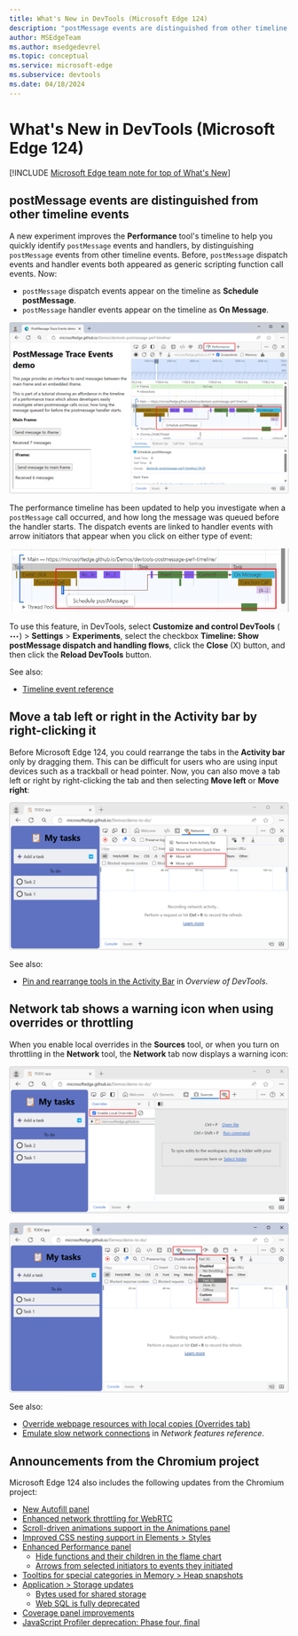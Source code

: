```yaml
---
title: What's New in DevTools (Microsoft Edge 124)
description: "postMessage events are distinguished from other timeline events. Move a tab left or right in the Activity bar by right-clicking it. Network tab shows a warning icon when using overrides or throttling. And more."
author: MSEdgeTeam
ms.author: msedgedevrel
ms.topic: conceptual
ms.service: microsoft-edge
ms.subservice: devtools
ms.date: 04/18/2024
---
```

# What's New in DevTools (Microsoft Edge 124)

[!INCLUDE [Microsoft Edge team note for top of What's New](../../includes/edge-whats-new-note.md)]


<!-- ====================================================================== -->
## postMessage events are distinguished from other timeline events

<!-- Subtitle: Easily investigate performance issues related to post messages across various threads in applications.  -->

A new experiment improves the **Performance** tool's timeline to help you quickly identify `postMessage` events and handlers, by distinguishing `postMessage` events from other timeline events.  Before, `postMessage` dispatch events and handler events both appeared as generic scripting function call events.  Now:
* `postMessage` dispatch events appear on the timeline as **Schedule postMessage**.
* `postMessage` handler events appear on the timeline as **On Message**.

!["Schedule postMessage" events and "On Message" events in the Performance tool](./devtools-124-images/post-message-events.png)

The performance timeline has been updated to help you investigate when a `postMessage` call occurred, and how long the message was queued before the handler starts.  The dispatch events are linked to handler events with arrow initiators that appear when you click on either type of event:

![Arrows linking dispatch events to handler events](./devtools-124-images/post-message-events-arrows.png)

To use this feature, in DevTools, select **Customize and control DevTools** (![the Customize and control DevTools icon](./devtools-124-images/customize-and-control-devtools-icon.png)) > **Settings** > **Experiments**, select the checkbox **Timeline: Show postMessage dispatch and handling flows**, click the **Close** (X) button, and then click the **Reload DevTools** button.

See also:
* [Timeline event reference](/microsoft-edge/devtools-guide-chromium/evaluate-performance/performance-reference)


<!-- ====================================================================== -->
## Move a tab left or right in the Activity bar by right-clicking it

<!-- Subtitle: Move the tabs in the Activity bar left or right by using the tab's context menu. -->

Before Microsoft Edge 124, you could rearrange the tabs in the **Activity bar** only by dragging them.  This can be difficult for users who are using input devices such as a trackball or head pointer.  Now, you can also move a tab left or right by right-clicking the tab and then selecting **Move left** or **Move right**:

![The context menu from right-clicking a tool's tab on the Activity bar](./devtools-124-images/rearrange-tab.png)

See also:
* [Pin and rearrange tools in the Activity Bar](/microsoft-edge/devtools-guide-chromium/overview#pin-and-rearrange-tools-in-the-activity-bar) in _Overview of DevTools_.

<!-- todo: update png https://learn.microsoft.com/en-us/microsoft-edge/devtools-guide-chromium/about-tools-images/move-from-quickview-to-activitybar.png in section https://learn.microsoft.com/en-us/microsoft-edge/devtools-guide-chromium/about-tools#activity-bar-tools-vs-quick-view-tools -->

<!-- todo: in section https://learn.microsoft.com/en-us/microsoft-edge/devtools-guide-chromium/overview#pin-and-rearrange-tools-in-the-activity-bar state how to rearrange tool tabs within a toolbar -->

<!-- todo: update right-click menu in png https://learn.microsoft.com/en-us/microsoft-edge/devtools-guide-chromium/overview-images/remove-tool.png in section https://learn.microsoft.com/en-us/microsoft-edge/devtools-guide-chromium/overview#pin-and-rearrange-tools-in-the-activity-bar -->


<!-- ====================================================================== -->
## Network tab shows a warning icon when using overrides or throttling

<!-- Subtitle: Previously, this only worked in DevTools' legacy UI, but it's been fixed to work in the new UI now. -->

When you enable local overrides in the **Sources** tool, or when you turn on throttling in the **Network** tool, the **Network** tab now displays a warning icon:

![Network tool's tab showing a warning icon when local overrides are used](./devtools-124-images/network-warning-icon-overrides.png)

![Network tool's tab showing a warning icon when throttling is used](./devtools-124-images/network-warning-icon-throttling.png)

See also:
* [Override webpage resources with local copies (Overrides tab)](/microsoft-edge/devtools-guide-chromium/javascript/overrides)
* [Emulate slow network connections](/microsoft-edge/devtools-guide-chromium/network/reference#emulate-slow-network-connections) in _Network features reference_.


<!-- ====================================================================== -->
## Announcements from the Chromium project

Microsoft Edge 124 also includes the following updates from the Chromium project:

* [New Autofill panel](https://developer.chrome.com/blog/new-in-devtools-124#autofill)
* [Enhanced network throttling for WebRTC](https://developer.chrome.com/blog/new-in-devtools-124#throttling)
* [Scroll-driven animations support in the Animations panel](https://developer.chrome.com/blog/new-in-devtools-124#animations)
* [Improved CSS nesting support in Elements > Styles](https://developer.chrome.com/blog/new-in-devtools-124#nested-css)
* [Enhanced Performance panel](https://developer.chrome.com/blog/new-in-devtools-124#perf)
   * [Hide functions and their children in the flame chart](https://developer.chrome.com/blog/new-in-devtools-124#hide-func)
   * [Arrows from selected initiators to events they initiated](https://developer.chrome.com/blog/new-in-devtools-124#event-initiators)
* [Tooltips for special categories in Memory > Heap snapshots](https://developer.chrome.com/blog/new-in-devtools-124#heap)
* [Application > Storage updates](https://developer.chrome.com/blog/new-in-devtools-124#storage)
   * [Bytes used for shared storage](https://developer.chrome.com/blog/new-in-devtools-124#shared-storage-bytes)
   * [Web SQL is fully deprecated](https://developer.chrome.com/blog/new-in-devtools-124#web-sql)
* [Coverage panel improvements](https://developer.chrome.com/blog/new-in-devtools-124#coverage)
* [JavaScript Profiler deprecation: Phase four, final](https://developer.chrome.com/blog/new-in-devtools-124#js-profiler)


<!-- ====================================================================== -->
<!-- uncomment if content is copied from developer.chrome.com to this page -->

<!-- > [!NOTE]
> Portions of this page are modifications based on work created and [shared by Google](https://developers.google.com/terms/site-policies) and used according to terms described in the [Creative Commons Attribution 4.0 International License](https://creativecommons.org/licenses/by/4.0).
> The original page for announcements from the Chromium project is [What's New in DevTools (Chrome 124)](https://developer.chrome.com/blog/new-in-devtools-124) and is authored by [Sofia Emelianova](https://developers.google.com/web/resources/contributors) (Senior Technical Writer working on Chrome DevTools at Google). -->


<!-- ====================================================================== -->
<!-- uncomment if content is copied from developer.chrome.com to this page -->

<!-- [![Creative Commons License](../../../../media/cc-logo/88x31.png)](https://creativecommons.org/licenses/by/4.0)
This work is licensed under a [Creative Commons Attribution 4.0 International License](https://creativecommons.org/licenses/by/4.0). -->
